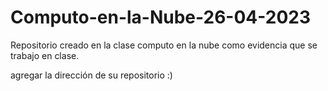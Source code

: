 # Computo-en-la-Nube-26-04-2023

Repositorio creado en la clase computo en la nube como evidencia que se trabajo en clase.

agregar la dirección de su repositorio :)
